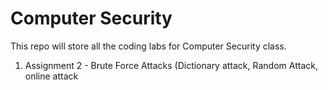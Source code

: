 # Computer Security
This repo will store all the coding labs for Computer Security class.
1. Assignment 2 - Brute Force Attacks (Dictionary attack, Random Attack, online attack